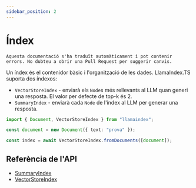 ```yaml
---
sidebar_position: 2
---
```


# Índex

`Aquesta documentació s'ha traduït automàticament i pot contenir errors. No dubteu a obrir una Pull Request per suggerir canvis.`

Un índex és el contenidor bàsic i l'organització de les dades. LlamaIndex.TS suporta dos índexos:

- `VectorStoreIndex` - enviarà els `Node`s més rellevants al LLM quan generi una resposta. El valor per defecte de top-k és 2.
- `SummaryIndex` - enviarà cada `Node` de l'índex al LLM per generar una resposta.

```typescript
import { Document, VectorStoreIndex } from "llamaindex";

const document = new Document({ text: "prova" });

const index = await VectorStoreIndex.fromDocuments([document]);
```

## Referència de l'API

- [SummaryIndex](../../api/classes/SummaryIndex.md)
- [VectorStoreIndex](../../api/classes/VectorStoreIndex.md)
